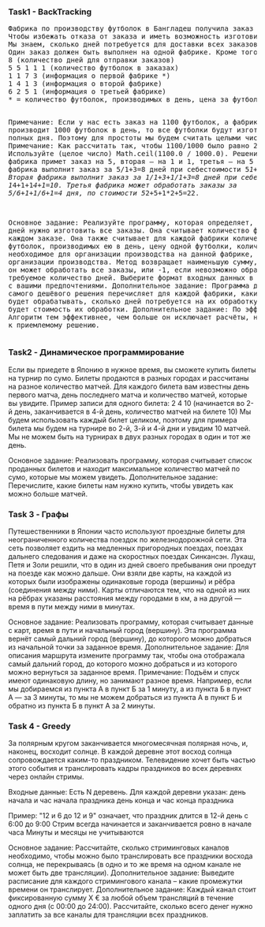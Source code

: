<h3>Task1 - BackTracking</h3>
<pre>
Фабрика по производству футболок в Бангладеш получила заказ на слишком большое количество футболок разных типов.
Чтобы избежать отказа от заказа и иметь возможность изготовить футболки вовремя, было решено разделить заказ на более мелкие заказы в зависимости от типа футболки и перенести каждый из них на отдельную фабрику.
Мы знаем, сколько дней потребуется для доставки всех заказов. Мы знаем количество футболок в каждом заказе.
Один заказ должен быть выполнен на одной фабрике. Кроме того, мы знаем, сколько футболок каждая фабрика может производить в день, сколько стоит производство одной футболки, сколько дней требуется на подготовку производства и какова стоимость наладки производства нового продукта. Пример ввода (заказы показаны фиолетовым цветом, а цены — красным):
8 (количество дней для отправки заказов)
5 5 1 1 1 (количество футболок в заказах)
1 1 7 3 (информация о первой фабрике *)
1 4 1 3 (информация о второй фабрике)
6 2 5 1 (информация о третьей фабрике)
* = количество футболок, производимых в день, цена за футболку, стоимость настройки производственной линии, количество дней до начала производства.
  
Примечание: Если у нас есть заказ на 1100 футболок, а фабрика производит 1000 футболок в день, то все футболки будут изготовлены за 2 полных дня. Поэтому для простоты мы будем считать целыми числами.
Примечание: Как рассчитать так, чтобы 1100/1000 было равно 2? Используйте (целое число) Math.ceil(1100.0 / 1000.0).
Решение: Первая фабрика примет заказ на 5, вторая — на 1 и 1, третья — на 5 и 1. Первая фабрика выполнит заказ за 5/1+3=8 дней при себестоимости 5*1+7=12. Вторая фабрика выполнит заказ за 1/1+3+1/1+3=8 дней при себестоимости 1*4+1+1*4+1=10. Третья фабрика может обработать заказы за 5/6+1+1/6+1=4 дня, по стоимости 5*2+5+1*2+5=22.

Основное задание: Реализуйте программу, которая определяет, сколько дней нужно
изготовить все заказы. Она считывает количество футболок в каждом заказе. Она также считывает для каждой фабрики количество футболок,
производимых ею в день, цену одной футболки, количество дней, необходимое для организации производства на данной фабрике,
и стоимость организации производства. Метод возвращает наименьшую сумму, за которую он может обработать все заказы,
или -1, если невозможно обработать их за требуемое количество дней. Выберите формат входных данных в соответствии с вашими предпочтениями.
Дополнительное задание: Программа для поиска самого дешёвого решения перечисляет для каждой фабрики, какие заказы она будет обрабатывать, сколько дней потребуется на их обработку и какова будет стоимость их обработки.
Дополнительное задание: По эффективности. Алгоритм тем эффективнее, чем больше он исключает расчёты, не приводящие к приемлемому решению.
</pre>

<h3>Task2 - Динамическое программирование</h3> 

Если вы приедете в Японию в нужное время, вы сможете купить билеты на турнир по сумо.
Билеты продаются в разных городах и рассчитаны на разное количество матчей. Для каждого билета вам известны день первого матча, день последнего матча
и количество матчей, которые вы увидите.
Пример записи для одного билета:
2 4 10 (начинается во 2-й день, заканчивается в 4-й день, количество матчей на билете 10)
Мы будем использовать каждый билет целиком, поэтому для примера билета мы будем на турнире во 2-й, 3-й и 4-й дни и увидим
10 матчей. Мы не можем быть на турнирах в двух разных городах в один и тот же день.

Основное задание: Реализовать программу, которая считывает список проданных билетов и находит максимальное количество матчей по сумо, которые мы можем увидеть.
Дополнительное задание: Перечислите, какие билеты нам нужно купить, чтобы увидеть как можно больше матчей.

<h3>Task 3 - Графы</h3> 
Путешественники в Японии часто используют проездные билеты для неограниченного количества поездок по железнодорожной сети. Эта сеть позволяет ездить на медленных пригородных поездах, поездах дальнего следования и даже на скоростных поездах Синкансэн. Лукаш, Петя и Золи решили, что в один из дней своего пребывания они проедут на поезде как можно дальше.
Они взяли две карты, на каждой из которых были изображены одинаковые города (вершины) и рёбра (соединения между ними). Карты отличаются тем, что на одной из них на рёбрах указаны расстояния между городами в км, а на другой — время в пути между ними в минутах.

Основное задание: Реализовать программу, которая считывает данные с карт, время в пути и начальный город (вершину). Эта программа вернёт самый дальний город (вершину), до которого можно добраться из начальной точки за заданное время.
Дополнительное задание: Для описания маршрута измените программу так, чтобы она отображала самый дальний город, до которого можно добраться и из которого можно вернуться за заданное время.
Примечание: Подъём и спуск имеют одинаковую длину, но занимают разное время. Например, если мы добираемся из пункта А в пункт Б за 1 минуту, а из пункта Б в пункт А — за 3 минуты, то мы не можем добраться из пункта А в пункт Б и обратно из пункта Б в пункт А за 2 минуты.

<h3>Task 4 - Greedy</h3> 
За полярным кругом заканчивается многомесячная полярная ночь, и, наконец, восходит солнце. В каждой деревне этот восход солнца сопровождается каким-то праздником. Телевидение хочет быть частью этого события и транслировать кадры праздников во всех деревнях через онлайн стримы.

Входные данные:
Есть N деревень. Для каждой деревни указан:
день начала и час начала праздника
день конца и час конца праздника

Пример:
"12 и 6 до 12 и 9" означает, что праздник длится в 12-й день с 6:00 до 9:00
Стрим всегда начинается и заканчивается ровно в начале часа
Минуты и месяцы не учитываются

Основное задание: Рассчитайте, сколько стриминговых каналов необходимо, чтобы можно было транслировать все праздники восхода солнца, не перекрываясь (в одно и то же время на одном канале не может быть две трансляции).
Дополнительное задание: Выведите расписание для каждого стримингового канала – какие промежутки времени он транслирует.
Дополнительное задание: Каждый канал стоит фиксированную сумму X € за любой объем трансляций в течение одного дня (с 00:00 до 24:00).
Рассчитайте, сколько всего денег нужно заплатить за все каналы для трансляции всех праздников.

